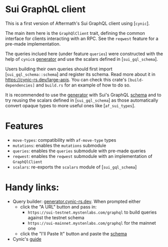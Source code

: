 <!-- cargo-rdme start -->

# Sui GraphQL client

This is a first version of Aftermath's Sui GraphQL client using [`cynic`].

The main item here is the `GraphQlClient` trait, defining the common
interface for clients interacting with an RPC. See the `reqwest` feature for a pre-made
implementation.

The queries inclued here (under feature `queries`) were constructed with the help of `cynic`s
[generator] and use the scalars defined in [`sui_gql_schema`].

Users building their own queries should first import [`sui_gql_schema::schema`] and register
its schema. Read more about it in <https://cynic-rs.dev/large-apis>. You can check this crate's
`[build-dependencies]` and `build.rs` for an example of how to do so.

It is recommended to use the [generator] with Sui's GraphQL [schema][sui_schema] and to try
reusing the scalars defined in [`sui_gql_schema`] as those automatically convert opaque types to
more useful ones like [`af_sui_types`].

# Features

- `move-types`: compatibility with `af-move-type` types
- `mutations`: enables the `mutations` submodule
- `queries`: enables the `queries` submodule with pre-made queries
- `reqwest`: enables the `reqwest` submodule with an implementation of
  `GraphQlClient`
- `scalars`: re-exports the `scalars` module of [`sui_gql_schema`]

# Handy links:

- Query builder: [generator.cynic-rs.dev][generator]. When prompted either
  - click the "A URL" button and pass in:
    - `https://sui-testnet.mystenlabs.com/graphql` to build queries against the testnet schema
    - `https://sui-mainnet.mystenlabs.com/graphql` for the mainnet one
  - click the "I'll Paste It" button and paste the [schema][sui_schema]
- Cynic's [guide](https://cynic-rs.dev/)

[generator]: https://generator.cynic-rs.dev/
[sui_schema]: https://github.com/MystenLabs/sui/blob/main/crates/sui-graphql-rpc/schema.graphql

<!-- cargo-rdme end -->
